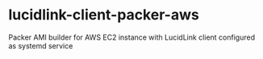 # lucidlink-client-packer-aws
Packer AMI builder for AWS EC2 instance with LucidLink client configured as systemd service
